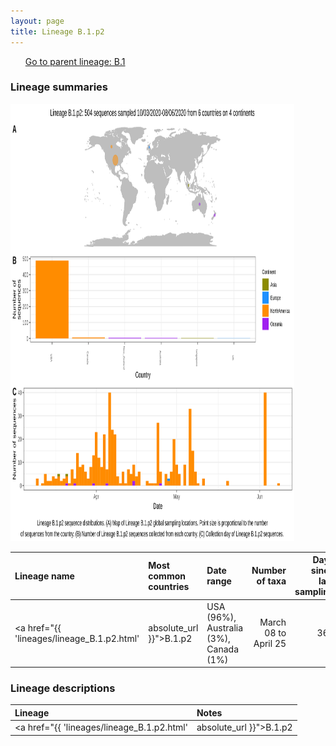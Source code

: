 ```yaml
---
layout: page
title: Lineage B.1.p2
---
```




<p>
<ul class="actions small">
	 <a href="{{ 'lineages/lineage_B.1.html' | absolute_url }}" class="button special fit">Go to parent lineage: B.1</a>
</ul>
</p>
<h3> Lineage summaries</h3>

<img src="../assets/images/B.1.p2.svg" alt="B.1.p2 lineage summary figure" width="90%" height="700px" />


| Lineage name | Most common countries | Date range | Number of taxa |  Days since last sampling | Known Travel | Recall value |
|:-----|:-----|:-------|-------:|-------:|:---------|--------:|
| <a href="{{ 'lineages/lineage_B.1.p2.html' | absolute_url }}">B.1.p2</a> | USA (96%), Australia (3%), Canada (1%) | March 08 to April 25 | 364 | 15 |  | 94.04 |

<h3>Lineage descriptions</h3>

| Lineage | Notes |
|:-----|:-----|
| <a href="{{ 'lineages/lineage_B.1.p2.html' | absolute_url }}">B.1.p2</a> | USA (low BS=9) |

